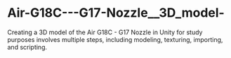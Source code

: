 # Air-G18C---G17-Nozzle__3D_model-
Creating a 3D model of the Air G18C - G17 Nozzle in Unity for study purposes involves multiple steps, including modeling, texturing, importing, and scripting.
